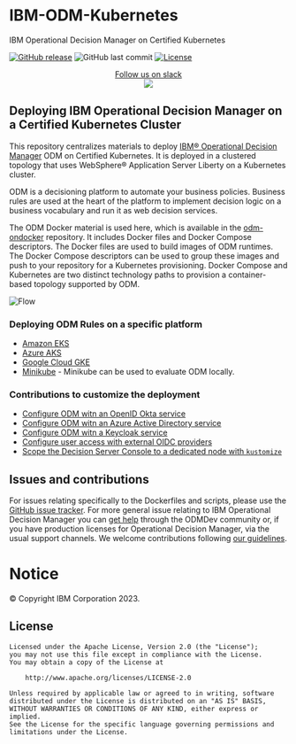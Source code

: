# IBM-ODM-Kubernetes
IBM Operational Decision Manager on Certified Kubernetes


[![GitHub release](https://img.shields.io/github/release/ODMDev/odm-docker-kubernetes.svg)](https://github.com/ODMDev/odm-docker-kubernetes/releases)
![GitHub last commit](https://img.shields.io/github/last-commit/ODMDev/odm-docker-kubernetes)
[![License](https://img.shields.io/badge/License-Apache%202.0-blue.svg)](https://opensource.org/licenses/Apache-2.0)

<p align="center">
  <a href="https://join.slack.com/t/odmdev/shared_invite/zt-390luncg-V2TuIrNP4cpWsCgaBgEduA">
        Follow us on slack
        <br>
        <img src="https://a.slack-edge.com/436da/marketing/img/meta/favicon-32.png">
  </a>
</p>

##  Deploying IBM Operational Decision Manager on a Certified Kubernetes Cluster

This repository centralizes materials to deploy [IBM® Operational Decision Manager](https://ibmdocs-test.dcs.ibm.com/docs/en/odm/8.12.0) ODM on Certified Kubernetes. It is deployed in a clustered topology that uses WebSphere® Application Server Liberty on a Kubernetes cluster.

ODM is a decisioning platform to automate your business policies. Business rules are used at the heart of the platform to implement decision logic on a business vocabulary and run it as web decision services.

The ODM Docker material is used here, which is available in the [odm-ondocker](https://github.com/DecisionsDev/odm-ondocker) repository. It includes Docker files and Docker Compose descriptors. The Docker files are used to build images of ODM runtimes. The Docker Compose descriptors can be used to group these images and push to your repository for a Kubernetes provisioning. Docker Compose and Kubernetes are two distinct technology paths to provision a container-based topology supported by ODM.

![Flow](images/ODMinKubernetes-DeploymentOverview.png)


### Deploying ODM Rules on a specific platform

- [Amazon EKS](platform/eks/README.md)
- [Azure AKS](platform/azure/README.md)
- [Google Cloud GKE](platform/gcloud/README.md)
- [Minikube](platform/minikube/README.md) - Minikube can be used to evaluate ODM locally.

### Contributions to customize the deployment
- [Configure ODM witn an OpenID Okta service](authentication/Okta/README.md)
- [Configure ODM witn an Azure Active Directory service](authentication/AzureAD/README.md)
- [Configure ODM witn a Keycloak service](authentication/Keycloak/README.md)
- [Configure user access with external OIDC providers](contrib/authentication/openid/README.md)
- [Scope the Decision Server Console to a dedicated node with `kustomize`](contrib/kustomize/ds-console-dedicated-node/README.md)

## Issues and contributions

For issues relating specifically to the Dockerfiles and scripts, please use the [GitHub issue tracker](https://github.com/ODMDev/odm-docker-kubernetes/issues). For more general issue relating to IBM Operational Decision Manager you can [get help](https://developer.ibm.com/odm/home/connect/) through the ODMDev community or, if you have production licenses for Operational Decision Manager, via the usual support channels. We welcome contributions following [our guidelines](https://github.com/ODMDev/odm-docker-kubernetes/blob/master/CONTRIBUTING.md).

# Notice
© Copyright IBM Corporation 2023.

## License
```text
Licensed under the Apache License, Version 2.0 (the "License");
you may not use this file except in compliance with the License.
You may obtain a copy of the License at

    http://www.apache.org/licenses/LICENSE-2.0

Unless required by applicable law or agreed to in writing, software
distributed under the License is distributed on an "AS IS" BASIS,
WITHOUT WARRANTIES OR CONDITIONS OF ANY KIND, either express or implied.
See the License for the specific language governing permissions and
limitations under the License.
````
